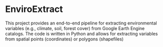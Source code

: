# EnviroExtract
This project provides an end-to-end pipeline for extracting environmental variables (e.g., climate, soil, forest cover) from Google Earth Engine catalogs. The code is written in Python and allows for extracting variables from spatial points (coordinates) or polygons (shapefiles)
